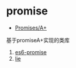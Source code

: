 # promise

- [Promises/A+](https://promisesaplus.com/)

基于promiseA+实现的类库
1. [es6-promise](https://www.npmjs.com/package/es6-promise)
2. [lie](https://github.com/calvinmetcalf/lie)
